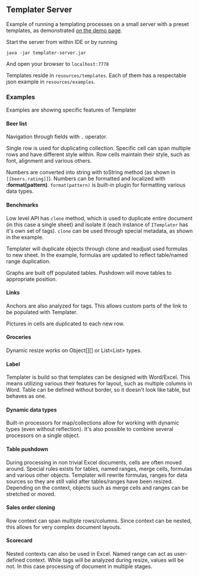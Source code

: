 ## Templater Server

Example of running a templating processes on a small server with a preset templates, as demonstrated [on the demo page](http://templater.info/demo).

Start the server from within IDE or by running

    java -jar templater-server.jar

And open your browser to `localhost:7778`

Templates reside in `resources/templates`.
Each of them has a respectable json example in `resources/examples`.

### Examples

Examples are showing specific features of Templater

#### Beer list

Navigation through fields with `.` operator.

Single row is used for duplicating collection. Specific cell can span multiple rows and have different style within.
Row cells maintain their style, such as font, alignment and various others.

Numbers are converted into string with toString method (as shown in `[[beers.rating]]`).
Numbers can be formatted and localized with **:format(pattern)**. `format(pattern)` is built-in plugin for formatting various data types.

#### Benchmarks

Low level API has `clone` method, which is used to duplicate entire document (in this case a single sheet) and isolate it (each instance of `ITemplater` has it's own set of tags).
`clone` can be used through special metadata, as shown in the example.

Templater will duplicate objects through clone and readjust used formulas to new sheet. In the example, formulas are updated to reflect table/named range duplication.

Graphs are built off populated tables.
Pushdown will move tables to appropriate position.

#### Links

Anchors are also analyzed for tags. This allows custom parts of the link to be populated with Templater.

Pictures in cells are duplicated to each new row.

#### Groceries

Dynamic resize works on Object[][] or List<List<Object>> types.

#### Label

Templater is build so that templates can be designed with Word/Excel. 
This means utilizing various their features for layout, such as multiple columns in Word.
Table can be defined without border, so it doesn't look like table, but behaves as one.

#### Dynamic data types

Built-in processors for map/collections allow for working with dynamic types (even without reflection).
It's also possible to combine several processors on a single object.

#### Table pushdown

During processing in non trivial Excel documents, cells are often moved around.
Special rules exists for tables, named ranges, merge cells, formulas and various other objects.
Templater will rewrite formulas, ranges for data sources so they are still valid after tables/ranges have been resized.
Depending on the context, objects such as merge cells and ranges can be stretched or moved.

#### Sales order cloning

Row context can span multiple rows/columns.
Since context can be nested, this allows for very complex document layouts.

#### Scorecard

Nested contexts can also be used in Excel. Named range can act as user-defined context.
While tags will be analyzed during resize, values will be not. In this case processing of document in multiple stages.